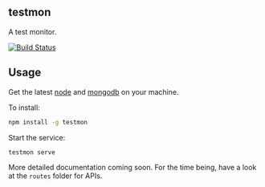 ## testmon

A test monitor.

[![Build Status](https://travis-ci.org/xiaoxinghu/testmon.svg?branch=master)](https://travis-ci.org/xiaoxinghu/testmon)

## Usage
Get the latest [node](https://nodejs.org/) and [mongodb](http://www.mongodb.org) on your machine.

To install:

```bash
npm install -g testmon
```

Start the service:

```bash
testmon serve
```

More detailed documentation coming soon. For the time being, have a look at the
`routes` folder for APIs.
